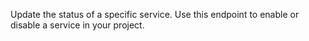 Update the status of a specific service. Use this endpoint to enable or disable a service in your project. 